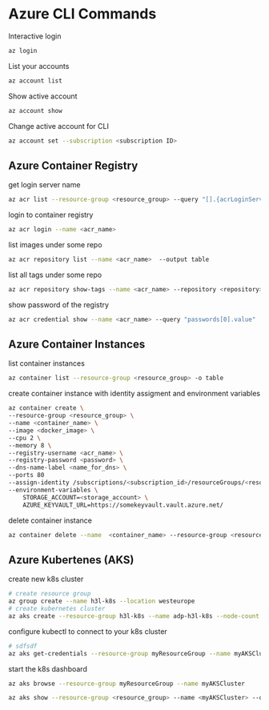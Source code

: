 # Azure CLI Commands

Interactive login

```bash
az login
```

List your accounts

```bash
az account list
```

Show active account

```bash
az account show
```

Change active account for CLI

```bash
az account set --subscription <subscription ID>
```

## Azure Container Registry

get login server name

```bash
az acr list --resource-group <resource_group> --query "[].{acrLoginServer:loginServer}" --output table
```

login to container registry

```bash
az acr login --name <acr_name>
```

list images under some repo

```bash
az acr repository list --name <acr_name>  --output table
```

list all tags under some repo

```bash
az acr repository show-tags --name <acr_name> --repository <repository> -o table
```

show password of the registry

```bash
az acr credential show --name <acr_name> --query "passwords[0].value"
```

## Azure Container Instances

list container instances

```bash
az container list --resource-group <resource_group> -o table
```

create container instance with identity assigment and environment variables

```bash
az container create \
--resource-group <resource_group> \
--name <container_name> \
--image <docker_image> \
--cpu 2 \
--memory 8 \
--registry-username <acr_name> \
--registry-password <password> \
--dns-name-label <name_for_dns> \
--ports 80
--assign-identity /subscriptions/<subscription_id>/resourceGroups/<resource_group>/providers/Microsoft.ManagedIdentity/userAssignedIdentities/<user_assigned_identity> \
--environment-variables \
    STORAGE_ACCOUNT=<storage_account> \
    AZURE_KEYVAULT_URL=https://somekeyvault.vault.azure.net/
```

delete container instance

```bash
az container delete --name  <container_name> --resource-group <resource_group> -o table --yes -y
```

## Azure Kubertenes (AKS)

create new k8s cluster

```bash
# create resource group
az group create --name h3l-k8s --location westeurope
# create kubernetes cluster
az aks create --resource-group h3l-k8s --name adp-h3l-k8s --node-count 2 --node-vm-size Standard_D1_v2 --generate-ssh-keys
```

configure kubectl to connect to your k8s cluster

```bash
# sdfsdf 
az aks get-credentials --resource-group myResourceGroup --name myAKSCluster
```

start the k8s dashboard

```bash
az aks browse --resource-group myResourceGroup --name myAKSCluster

```

```bash
az aks show --resource-group <resource_group> --name <myAKSCluster> --query <nodeResourceGroup> -o tsv
```



